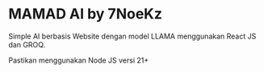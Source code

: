 # MAMAD AI by 7NoeKz

Simple AI berbasis Website dengan model LLAMA menggunakan React JS dan GROQ.

Pastikan menggunakan Node JS versi 21+


